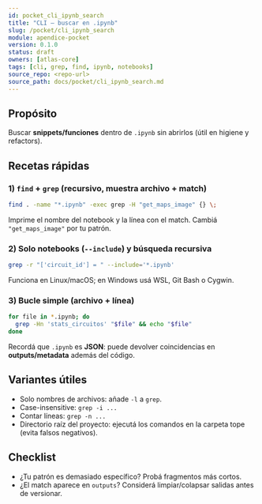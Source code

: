 ```yaml
---
id: pocket_cli_ipynb_search
title: "CLI — buscar en .ipynb"
slug: /pocket/cli_ipynb_search
module: apendice-pocket
version: 0.1.0
status: draft
owners: [atlas-core]
tags: [cli, grep, find, ipynb, notebooks]
source_repo: <repo-url>
source_path: docs/pocket/cli_ipynb_search.md
---
```


## Propósito
Buscar **snippets/funciones** dentro de `.ipynb` sin abrirlos (útil en higiene y refactors).

## Recetas rápidas

### 1) `find` + `grep` (recursivo, muestra archivo + match)
~~~bash
find . -name "*.ipynb" -exec grep -H "get_maps_image" {} \;
~~~

Imprime el nombre del notebook y la línea con el match. Cambiá `"get_maps_image"` por tu patrón.&#x20;

### 2) Solo notebooks (`--include`) y búsqueda recursiva

~~~bash
grep -r "['circuit_id'] = " --include='*.ipynb'
~~~

Funciona en Linux/macOS; en Windows usá WSL, Git Bash o Cygwin.&#x20;

### 3) Bucle simple (archivo + línea)

~~~bash
for file in *.ipynb; do
  grep -Hn 'stats_circuitos' "$file" && echo "$file"
done
~~~

Recordá que `.ipynb` es **JSON**: puede devolver coincidencias en **outputs/metadata** además del código.&#x20;

## Variantes útiles

* Solo nombres de archivos: añade `-l` a `grep`.&#x20;
* Case-insensitive: `grep -i ...`
* Contar líneas: `grep -n ...`
* Directorio raíz del proyecto: ejecutá los comandos en la carpeta tope (evita falsos negativos).

## Checklist

* ¿Tu patrón es demasiado específico? Probá fragmentos más cortos.
* ¿El match aparece en `outputs`? Considerá limpiar/colapsar salidas antes de versionar.

~~~